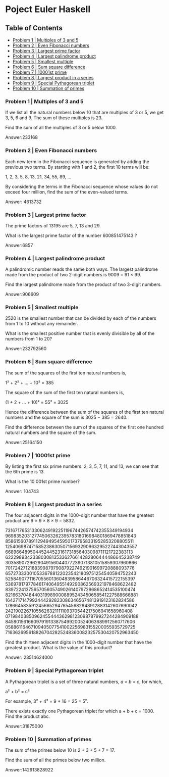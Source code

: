 # Poject Euler Haskell

## Table of Contents
* [Problem 1 | Multiples of 3 and 5](#problem-1--multiples-of-3-and-5)
* [Problem 2 | Even Fibonacci numbers](#problem-2--even-fibonacci-numbers)
* [Problem 3 | Largest prime factor](#problem-3--largest-prime-factor)
* [Problem 4 | Largest palindrome product](#problem-4--largest-palindrome-product)
* [Problem 5 | Smallest multiple](#problem-5--sum-square-difference)
* [Problem 6 | Sum square difference](#problem-6--sum-square-difference)
* [Problem 7 | 10001st prime](#problem-7--10001st-prime)
* [Problem 8 | Largest product in a series](#problem-8--largest-product-in-a-series)
* [Problem 9 | Special Pythagorean triplet](#problem-9--special-pythagorean-triplet)
* [Problem 10 | Summation of primes](#problem-10--summation-of-primes)


### Problem 1 | Multiples of 3 and 5
If we list all the natural numbers below 10 that are multiples of 3 or 5, we get 3, 5, 6 and 9. The sum of these multiples is 23.

Find the sum of all the multiples of 3 or 5 below 1000.

Answer:233168

### Problem 2 | Even Fibonacci numbers
Each new term in the Fibonacci sequence is generated by adding the previous two terms. By starting with 1 and 2, the first 10 terms will be:

1, 2, 3, 5, 8, 13, 21, 34, 55, 89, ...

By considering the terms in the Fibonacci sequence whose values do not exceed four million, find the sum of the even-valued terms.

Answer: 4613732

### Problem 3 | Largest prime factor
The prime factors of 13195 are 5, 7, 13 and 29.

What is the largest prime factor of the number 600851475143 ?

Answer:6857

### Problem 4 | Largest palindrome product
A palindromic number reads the same both ways. The largest palindrome made from the product of two 2-digit numbers is 9009 = 91 × 99.

Find the largest palindrome made from the product of two 3-digit numbers.

Answer:906609

### Problem 5 | Smallest multiple
2520 is the smallest number that can be divided by each of the numbers from 1 to 10 without any remainder.

What is the smallest positive number that is evenly divisible by all of the numbers from 1 to 20?

Answer:232792560

### Problem 6 | Sum square difference
The sum of the squares of the first ten natural numbers is,

1² + 2² + ... + 10² = 385

The square of the sum of the first ten natural numbers is,

(1 + 2 + ... + 10)² = 55² = 3025

Hence the difference between the sum of the squares of the first ten natural numbers and the square of the sum is 3025 − 385 = 2640.

Find the difference between the sum of the squares of the first one hundred natural numbers and the square of the sum.

Answer:25164150

### Problem 7 | 10001st prime
By listing the first six prime numbers: 2, 3, 5, 7, 11, and 13, we can see that the 6th prime is 13.

What is the 10 001st prime number?

Answer: 104743

### Problem 8 | Largest product in a series
The four adjacent digits in the 1000-digit number that have the greatest product are 9 × 9 × 8 × 9 = 5832.

73167176531330624919225119674426574742355349194934    
96983520312774506326239578318016984801869478851843  
85861560789112949495459501737958331952853208805511  
12540698747158523863050715693290963295227443043557  
66896648950445244523161731856403098711121722383113  
62229893423380308135336276614282806444486645238749  
30358907296290491560440772390713810515859307960866  
70172427121883998797908792274921901699720888093776  
65727333001053367881220235421809751254540594752243  
52584907711670556013604839586446706324415722155397  
53697817977846174064955149290862569321978468622482  
83972241375657056057490261407972968652414535100474  
82166370484403199890008895243450658541227588666881  
16427171479924442928230863465674813919123162824586  
17866458359124566529476545682848912883142607690042  
24219022671055626321111109370544217506941658960408  
07198403850962455444362981230987879927244284909188  
84580156166097919133875499200524063689912560717606  
05886116467109405077541002256983155200055935729725  
71636269561882670428252483600823257530420752963450

Find the thirteen adjacent digits in the 1000-digit number that have the greatest product. What is the value of this product?

Answer: 23514624000

### Problem 9 | Special Pythagorean triplet
A Pythagorean triplet is a set of three natural numbers, *a < b < c*, for which,

a² + b² = c²

For example, 3² + 4² = 9 + 16 = 25 = 5².

There exists exactly one Pythagorean triplet for which a + b + c = 1000.  
Find the product abc.

Answer:31875000

### Problem 10 | Summation of primes
The sum of the primes below 10 is 2 + 3 + 5 + 7 = 17.

Find the sum of all the primes below two million.

Answer:142913828922
